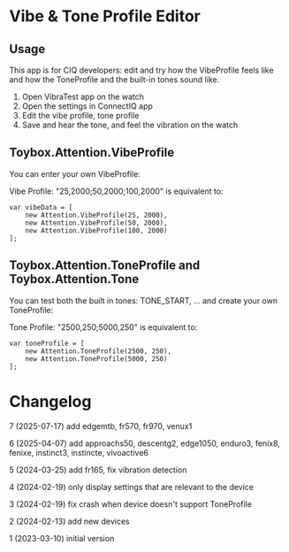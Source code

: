 # Vibe & Tone Profile Editor

## Usage

This app is for CIQ developers: edit and try how the VibeProfile feels like and how the ToneProfile and the built-in tones sound like.

1. Open VibraTest app on the watch
2. Open the settings in ConnectIQ app
3. Edit the vibe profile, tone profile
4. Save and hear the tone, and feel the vibration on the watch

## Toybox.Attention.VibeProfile

You can enter your own VibeProfile:

Vibe Profile: "25,2000;50,2000;100,2000" is equivalent to:

    var vibeData = [
        new Attention.VibeProfile(25, 2000),
        new Attention.VibeProfile(50, 2000),
        new Attention.VibeProfile(100, 2000)
    ];

## Toybox.Attention.ToneProfile and Toybox.Attention.Tone

You can test both the built in tones: TONE_START, ... and create your own ToneProfile: 

Tone Profile: "2500,250;5000,250" is equivalent to:

    var toneProfile = [
        new Attention.ToneProfile(2500, 250),
        new Attention.ToneProfile(5000, 250)
    ];


# Changelog

7 (2025-07-17) add edgemtb, fr570, fr970, venux1

6 (2025-04-07) add approachs50, descentg2, edge1050, enduro3, fenix8, fenixe, instinct3, instincte, vivoactive6

5 (2024-03-25) add fr165, fix vibration detection

4 (2024-02-19) only display settings that are relevant to the device

3 (2024-02-19) fix crash when device doesn't support ToneProfile

2 (2024-02-13) add new devices

1 (2023-03-10) initial version
